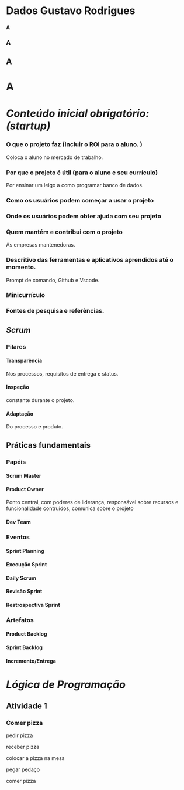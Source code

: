 # Dados Gustavo Rodrigues

#### A
### A
## A
# A

# *Conteúdo inicial obrigatório: (startup)*
### O que o projeto faz (Incluir o ROI para o aluno. )
Coloca o aluno no mercado de trabalho.
### Por que o projeto é útil (para o aluno e seu currículo)
Por ensinar um leigo a como programar banco de dados.
### Como os usuários podem começar a usar o projeto
### Onde os usuários podem obter ajuda com seu projeto
### Quem mantém e contribui com o projeto
As empresas mantenedoras.
### Descritivo das ferramentas e aplicativos aprendidos até o momento.
Prompt de comando, Github e Vscode.
### Minicurrículo
### Fontes de pesquisa e referências.


## *Scrum*
### Pilares
#### Transparência
Nos processos, requisitos de entrega e status.
#### Inspeção
constante durante o projeto.
#### Adaptação
Do processo e produto.

## Práticas fundamentais
### Papéis
#### Scrum Master
#### Product Owner
 Ponto central, com poderes de liderança, responsável sobre recursos e funcionalidade contruidos, comunica sobre o projeto
#### Dev Team

### Eventos
#### Sprint Planning
#### Execução Sprint
#### Daily Scrum
#### Revisão Sprint
#### Restrospectiva Sprint

### Artefatos
#### Product Backlog
#### Sprint Backlog
#### Incremento/Entrega

# *Lógica de Programação*
## Atividade 1
### Comer pizza
pedir pizza

receber pizza

colocar a pizza na mesa

pegar pedaço

comer pizza
